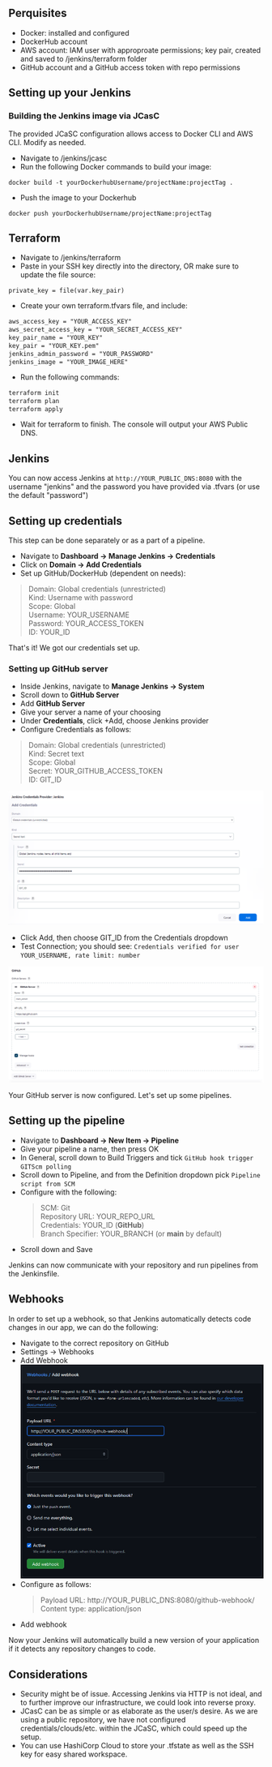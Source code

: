 ## Perquisites

- Docker: installed and configured
- DockerHub account
- AWS account: IAM user with approproate permissions; key pair, created and saved to /jenkins/terraform folder
- GitHub account and a GitHub access token with repo permissions

## Setting up your Jenkins

### Building the Jenkins image via JCasC

The provided JCaSC configuration allows access to Docker CLI and AWS CLI. Modify as needed.

- Navigate to /jenkins/jcasc
- Run the following Docker commands to build your image:

```
docker build -t yourDockerhubUsername/projectName:projectTag .
```

- Push the image to your Dockerhub

```
docker push yourDockerhubUsername/projectName:projectTag
```

## Terraform

- Navigate to /jenkins/terraform
- Paste in your SSH key directly into the directory, OR make sure to update the file source:

```
private_key = file(var.key_pair)
```

- Create your own terraform.tfvars file, and include:

```
aws_access_key = "YOUR_ACCESS_KEY"
aws_secret_access_key = "YOUR_SECRET_ACCESS_KEY"
key_pair_name = "YOUR_KEY"
key_pair = "YOUR_KEY.pem"
jenkins_admin_password = "YOUR_PASSWORD"
jenkins_image = "YOUR_IMAGE_HERE"
```

- Run the following commands:

```
terraform init
terraform plan
terraform apply
```

- Wait for terraform to finish. The console will output your AWS Public DNS.

## Jenkins

You can now access Jenkins at `http://YOUR_PUBLIC_DNS:8080` with the username "jenkins" and the password you have provided via .tfvars (or use the default "password")

## Setting up credentials

This step can be done separately or as a part of a pipeline.

- Navigate to **Dashboard -> Manage Jenkins -> Credentials**
- Click on **Domain -> Add Credentials**
- Set up GitHub/DockerHub (dependent on needs):

> Domain: Global credentials (unrestricted)<br>
> Kind: Username with password<br>
> Scope: Global<br>
> Username: YOUR_USERNAME<br>
> Password: YOUR_ACCESS_TOKEN<br>
> ID: YOUR_ID<br>

That's it! We got our credentials set up.

### Setting up GitHub server

- Inside Jenkins, navigate to **Manage Jenkins -> System**
- Scroll down to **GitHub Server**
- Add **GitHub Server**
- Give your server a name of your choosing
- Under **Credentials**, click +Add, choose Jenkins provider
- Configure Credentials as follows:

> Domain: Global credentials (unrestricted)<br>
> Kind: Secret text<br>
> Scope: Global<br>
> Secret: YOUR_GITHUB_ACCESS_TOKEN<br>
> ID: GIT_ID<br>

![credentials](credentials.png)

- Click Add, then choose GIT_ID from the Credentials dropdown
- Test Connection; you should see: `Credentials verified for user YOUR_USERNAME, rate limit: number`

![github_server](github_server.png)

Your GitHub server is now configured. Let's set up some pipelines.

## Setting up the pipeline

- Navigate to **Dashboard -> New Item -> Pipeline**
- Give your pipeline a name, then press OK
- In General, scroll down to Build Triggers and tick `GitHub hook trigger GITScm polling`
- Scroll down to Pipeline, and from the Definition dropdown pick `Pipeline script from SCM`
- Configure with the following:
  > SCM: Git<br>
  > Repository URL: YOUR_REPO_URL<br>
  > Credentials: YOUR_ID (**GitHub**)<br>
  > Branch Specifier: YOUR_BRANCH (or **main** by default)<br>
- Scroll down and Save<br>

Jenkins can now communicate with your repository and run pipelines from the Jenkinsfile.

## Webhooks

In order to set up a webhook, so that Jenkins automatically detects code changes in our app, we can do the following:

- Navigate to the correct repository on GitHub
- Settings -> Webhooks
- Add Webhook
  ![github_webhook](github_webhook.png)
- Configure as follows:
  > Payload URL: http://YOUR_PUBLIC_DNS:8080/github-webhook/<br>
  > Content type: application/json<br>
- Add webhook

Now your Jenkins will automatically build a new version of your application if it detects any repository changes to code.

## Considerations

- Security might be of issue. Accessing Jenkins via HTTP is not ideal, and to further improve our infrastructure, we could look into reverse proxy.
- JCasC can be as simple or as elaborate as the user/s desire. As we are using a public repository, we have not configured credentials/clouds/etc. within the JCaSC, which could speed up the setup.
- You can use HashiCorp Cloud to store your .tfstate as well as the SSH key for easy shared workspace.
